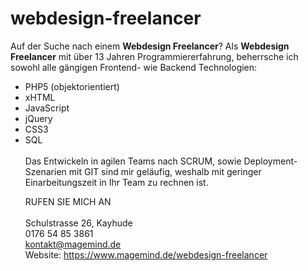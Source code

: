 # webdesign-freelancer

Auf der Suche nach einem <strong>Webdesign Freelancer</strong>?
Als <strong>Webdesign Freelancer</strong> mit über 13 Jahren Programmiererfahrung, beherrsche ich sowohl alle gängigen Frontend- wie Backend Technologien:

<ul>
<li>PHP5 (objektorientiert)</li>
<li>xHTML</li>
<li>JavaScript</li>
<li>jQuery</li>
<li>CSS3</li>
<li>SQL</li>
<br />
Das Entwickeln in agilen Teams nach SCRUM, sowie Deployment-Szenarien mit GIT sind mir geläufig, weshalb mit geringer Einarbeitungszeit in Ihr Team zu rechnen ist.

<br />

RUFEN SIE MICH AN
<br />
<br />Schulstrasse 26, Kayhude
<br />0176 54 85 3861
<br />kontakt@magemind.de
<br /> Website: <a href="https://www.magemind.de/webdesign-freelancer/">https://www.magemind.de/webdesign-freelancer</a>
